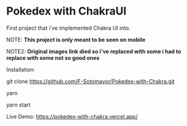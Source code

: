 # Pokedex with ChakraUI

First project that i've implemented Chakra UI into. 

NOTE: **This project is only meant to be seen on mobile**

NOTE2: **Original images link died so i've replaced with some i had to replace with some not so good ones**

Installation:

git clone https://github.com/F-Sotomayor/Pokedex-with-Chakra.git

yarn

yarn start


Live Demo: https://pokedex-with-chakra.vercel.app/
